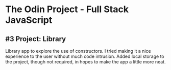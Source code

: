 # The Odin Project - Full Stack JavaScript

## #3 Project: Library

Library app to explore the use of constructors. I tried making it a nice experience to the user without much code intrusion. Added local storage to the project, though not required, in hopes to make the app a little more neat.